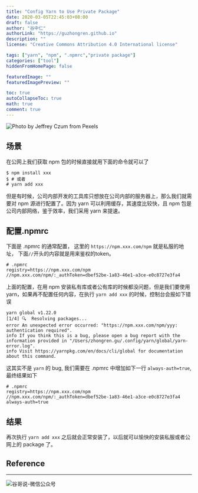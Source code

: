 ```yaml
---
title: "Config Yarn to Use Private Package"
date: 2020-03-05T22:45:03+08:00
draft: false
author: "谷中仁"
authorLink: "https://guzhongren.github.io"
description: ""
license: "Creative Commons Attribution 4.0 International license"

tags: ["yarn", "npm", ".npmrc","private package"]
categories: ["tool"]
hiddenFromHomePage: false

featuredImage: ""
featuredImagePreview: ""

toc: true
autoCollapseToc: true
math: true
comment: true
---
```


![Photo by Jeffrey Czum from Pexels](https://images.pexels.com/photos/3750893/pexels-photo-3750893.jpeg?auto=compress&cs=tinysrgb&dpr=2&h=750&w=1260)

## 场景

在公网上我们获取 npm 包的时候直接就用下面的命令就可以了

```shell
$ npm install xxx
$ # 或者
# yarn add xxx
```
但是有时候，公司内部开发的工具库只想放在公司内部的服务器上，那么我们就需要对 npm 源进行配置了。因为 yarn 可以利用缓存，其速度比较快，且 npm 包是公司内部网络，鉴于效率，我们采用 yarn 来提速。

## 配置.npmrc

下面是 .npmrc 的通常配置， 这里的 `https://npm.xxx.com/npm` 就是私服的地址， 下面`//`开头的内容就是用来鉴权的token。
```shell
# .npmrc
registry=https://npm.xxx.com/npm
//npm.xxx.com/npm/:_authToken=dbef52be-1a83-46e1-a3ce-e0c8727e3fa4
```
上面的配置，在用 npm 安装私有库或者公有库的时候都没问题，但是我们要使用 yarn，如果再不配置任何内容，在执行 `yarn add xxx` 的时候，控制台会报如下错误

```shell
yarn global v1.22.0
[1/4] 🔍  Resolving packages...
error An unexpected error occurred: "https://npm.xxx.com/npm/yyy: authentication required".
info If you think this is a bug, please open a bug report with the information provided in "/Users/zhongren.gu/.config/yarn/global/yarn-error.log".
info Visit https://yarnpkg.com/en/docs/cli/global for documentation about this command.
```
这其实不是 `yarn` 的 bug, 我们需要在 .npmrc 中增加如下一行 `always-auth=true`, 最终结果如下

```shell
# .npmrc
registry=https://npm.xxx.com/npm
//npm.xxx.com/npm/:_authToken=dbef52be-1a83-46e1-a3ce-e0c8727e3fa4
always-auth=true
```

## 结果

再次执行 `yarn add xxx` 之后就会正常安装了，以后就可以愉快的安装私服或者公网上的 package 了。



## Reference


----
![谷哥说-微信公众号](https://ftp.bmp.ovh/imgs/2020/02/b7282c60d4d581ad.png)
